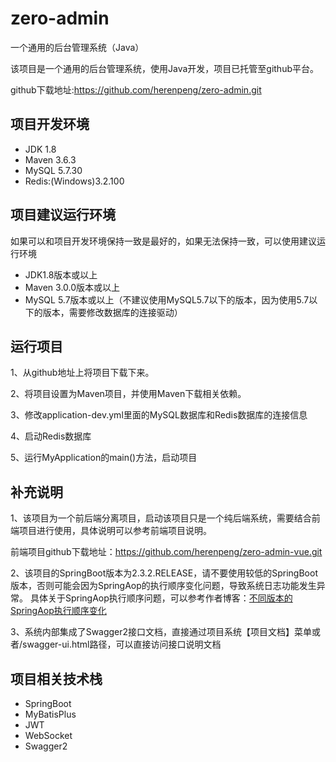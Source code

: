# zero-admin
一个通用的后台管理系统（Java）

该项目是一个通用的后台管理系统，使用Java开发，项目已托管至github平台。

github下载地址:https://github.com/herenpeng/zero-admin.git

## 项目开发环境
- JDK   1.8
- Maven 3.6.3
- MySQL 5.7.30
- Redis:(Windows)3.2.100

## 项目建议运行环境
如果可以和项目开发环境保持一致是最好的，如果无法保持一致，可以使用建议运行环境

- JDK1.8版本或以上
- Maven 3.0.0版本或以上
- MySQL 5.7版本或以上（不建议使用MySQL5.7以下的版本，因为使用5.7以下的版本，需要修改数据库的连接驱动）



## 运行项目
1、从github地址上将项目下载下来。

2、将项目设置为Maven项目，并使用Maven下载相关依赖。

3、修改application-dev.yml里面的MySQL数据库和Redis数据库的连接信息

4、启动Redis数据库

5、运行MyApplication的main()方法，启动项目

## 补充说明

1、该项目为一个前后端分离项目，启动该项目只是一个纯后端系统，需要结合前端项目进行使用，具体说明可以参考前端项目说明。

前端项目github下载地址：https://github.com/herenpeng/zero-admin-vue.git


2、该项目的SpringBoot版本为2.3.2.RELEASE，请不要使用较低的SpringBoot版本，否则可能会因为SpringAop的执行顺序变化问题，导致系统日志功能发生异常。
具体关于SpringAop执行顺序问题，可以参考作者博客：[不同版本的SpringAop执行顺序变化](https://blog.csdn.net/qq_45193304/article/details/109430545)

3、系统内部集成了Swagger2接口文档，直接通过项目系统【项目文档】菜单或者/swagger-ui.html路径，可以直接访问接口说明文档


## 项目相关技术栈
- SpringBoot
- MyBatisPlus
- JWT
- WebSocket
- Swagger2